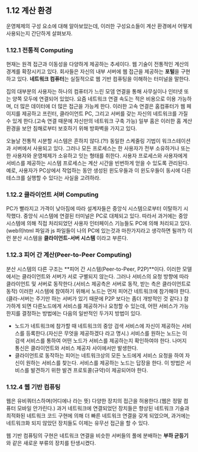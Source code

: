 ## 1.12 계산 환경

운영체제의 구성 요소에 대해 알아보았는데, 이러한 구성요소들이 계산 환경에서 어떻게 사용되는지 간단하게 살펴보자.

### 1.12.1 전통적 Computing

현재는 원격 접근과 이동성을 다양하게 제공하는 추세이다. 웹 기술이 전통적인 계산의 경계를 확장시키고 있다. 회사들은 자신의 내부 서버에 웹 접근을 제공하는 **포털**을 구현하고 있다. **네트워크 컴퓨터**는 실질적으로 웹 기반 컴퓨팅을 이해하는 터미널을 말한다.

집의 대부분의 사용자는 하나의 컴퓨터가 느린 모뎀 연결을 통해 사무실이나 인터넷 또는 양쪽 모두에 연결되어 있었다. 요즘 네트워크 연결 속도는 적은 비용으로 이용 가능하며, 더 많은 데이터에 더 많은 접근을 가능케 한다. 이러한 고속 연결은 홈컴퓨터가 웹 페이지를 제공하고 프린터, 클라이언트 PC, 그리고 서버를 갖는 자신의 네트워크를 가질 수 있게 한다.(고속 연결 때문에 자신만의 네트워크 구축 가능) 일부 홈은 이러한 홈 계산 환경을 보안 침해로부터 보호하기 위해 방화벽을 가지고 있다.

오늘날 전통적 시분할 시스템은 흔하지 않다.(?!) 동일한 스케줄링 기법이 워크스테이션과 서버에서 사용되고 있다. 그러나 모든 프로세스는 한 사용자가 전부 소유하거나 또는 한 사용자와 운영체제가 소유하고 잇는 형태를 취한다. 사용자 프로세스와 사용자에게 서비스를 제공하는 시스템 프로세스는 계산 시간을 빈번하게 얻을 수 있도록 관리된다. 예로, 사용자가 PC상에서 작업하는 동안 생성된 윈도우들과 이 윈도우들이 동시에 다른 테스크를 실행할 수 있다는 사실을 고려하라.

### 1.12.2 클라이언트 서버 Computing

PC가 빨라지고 가격이 낮아짐에 따라 설계자들은 중앙식 시스템으로부터 이탈하기 시작했다. 중앙식 시스템에 연결된 터미널은 PC로 대체되고 있다. 따라서 과거에는 중앙 시스템에 의해 직접 처리되었던 사용자 인터페이스 기능들도 PC에 의해 처리되고 있다.(web의html 파일과 js 파일들이 나의 PC에 있는것과 마찬가지라고 생각하면 될까?) 이런 분산 시스템을 **클라이언트-서버 시스템** 이라고 부른다.

### 1.12.3 피어 간 계산(Peer-to-Peer Computing)

분산 시스템의 다른 구조는 **피어 간 시스템(Peer-to-Peer, P2P)**이다. 이러한 모델에서는 클라이언트와 서버가 서로 구별되지 않는다. 그러나 서비스의 요청 방향에 따라 클라이언트 및 서버로 동작한다.(서비스 제공측은 서버로 동작, 받는 측은 클라이언트로 동작) 이러한 시스템에 참여하기 위해서 노드는 먼저 피어간 네트워크에 참가해야 한다.(클라-서버는 주기만 하는 서버가 있기 때문에 P2P 보다는 좀더 개방적인 것 같다.) 참가하게 되면 다른노드에게 서비스를 제공하거나 요청할 수 있는데, 어떤 서비스가 가능한지를 결정하는 방법에는 다음의 일반적인 두가지 방법이 있다.

* 노드가 네트워크에 참가할 때 네트워크의 중앙 검색 서비스에 자신이 제공하는 서비스를 등록한다.(자신은 무엇을 제공하겠다 라고 명시.) 서비스를 원하는 노드는 이 검색 서비스를 통하여 어떤 노드가 서비스를 제공하는지 확인하여야 한다. 나머지 통신은 클라이언트와 서비스 제공자 사이에서만 발생한다.
* 클라이언트로 동작하는 피어는 네트워크상의 모든 노드에게 서비스 요청을 하여 자신이 원하는 서비스를 찾는다. 서비스를 제공하는 노드는 답장을 한다. 이 방법은 서비스를 발견하기 위한 발견 프로토콜(규약)이 제공되어야 한다.

### 1.12.4 웹 기반 컴퓨팅

웹은 유비쿼터스하며(어디에나 라는 뜻) 다양한 장치의 접근을 허용한다.(웹은 정말 컴퓨터 모바일 안가린다.) 과거 네트워크에 연결되었던 장치들은 향상된 네트워크 기술과 최적화된 네트워크 코드 구현에 의해 더 빠른 네트워크 연결을 갖게 되었으며, 과거에는 네트워크화 되지 않았던 장치들도 이제는 유무선 접근을 할 수 있다.

웹 기반 컴퓨팅의 구현은 네트워크 연결을 비슷한 서버들의 풀에 분배하는 **부하 균등기**와 같은 새로운 부류의 장치를 탄생시켰다.
